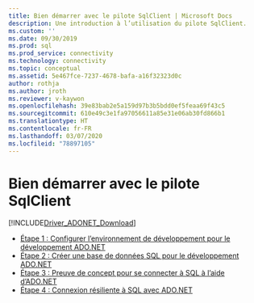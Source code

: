 ```yaml
---
title: Bien démarrer avec le pilote SqlClient | Microsoft Docs
description: Une introduction à l’utilisation du pilote SqlClient.
ms.custom: ''
ms.date: 09/30/2019
ms.prod: sql
ms.prod_service: connectivity
ms.technology: connectivity
ms.topic: conceptual
ms.assetid: 5e467fce-7237-4678-bafa-a16f32323d0c
author: rothja
ms.author: jroth
ms.reviewer: v-kaywon
ms.openlocfilehash: 39e83bab2e5a159d97b3b5bdd0ef5feaa69f43c5
ms.sourcegitcommit: 610e49c3e1fa97056611a85e31e06ab30fd866b1
ms.translationtype: HT
ms.contentlocale: fr-FR
ms.lasthandoff: 03/07/2020
ms.locfileid: "78897105"
---
```

# <a name="getting-started-with-the-sqlclient-driver"></a>Bien démarrer avec le pilote SqlClient

[!INCLUDE[Driver_ADONET_Download](../../includes/driver_adonet_download.md)]

* [Étape 1 : Configurer l’environnement de développement pour le développement ADO.NET](step-1-configure-development-environment-ado-net-development.md)  
* [Étape 2 : Créer une base de données SQL pour le développement ADO.NET](step-2-create-sql-database-ado-net-development.md)  
* [Étape 3 : Preuve de concept pour se connecter à SQL à l’aide d’ADO.NET](step-3-connect-sql-ado-net.md)  
* [Étape 4 : Connexion résiliente à SQL avec ADO.NET](step-4-connect-resiliently-sql-ado-net.md)  

